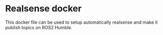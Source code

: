 # Realsense docker

This docker file can be used to setup automatically realsense and make it publish topics on ROS2 Humble.
